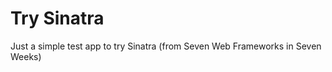 Try Sinatra
===========

Just a simple test app to try Sinatra (from Seven Web Frameworks in Seven Weeks)

